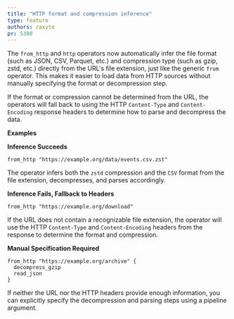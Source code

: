 ```yaml
---
title: "HTTP format and compression inference"
type: feature
authors: raxyte
pr: 5300
---
```


The `from_http` and `http` operators now automatically infer the file format
(such as JSON, CSV, Parquet, etc.) and compression type (such as gzip, zstd,
etc.) directly from the URL's file extension, just like the generic `from`
operator. This makes it easier to load data from HTTP sources without manually
specifying the format or decompression step.

If the format or compression cannot be determined from the URL, the operators
will fall back to using the HTTP `Content-Type` and `Content-Encoding` response
headers to determine how to parse and decompress the data.

**Examples**

**Inference Succeeds**

```tql
from_http "https://example.org/data/events.csv.zst"
```

The operator infers both the `zstd` compression and the `CSV` format from the
file extension, decompresses, and parses accordingly.

**Inference Fails, Fallback to Headers**

```tql
from_http "https://example.org/download"
```

If the URL does not contain a recognizable file extension, the operator will use
the HTTP `Content-Type` and `Content-Encoding` headers from the response to
determine the format and compression.

**Manual Specification Required**

```tql
from_http "https://example.org/archive" {
  decompress_gzip
  read_json
}
```

If neither the URL nor the HTTP headers provide enough information, you can
explicitly specify the decompression and parsing steps using a pipeline
argument.
